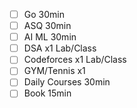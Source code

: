 - [ ] Go 30min
- [ ] ASQ 30min
- [ ] AI ML 30min
- [ ] DSA x1 Lab/Class 
- [ ] Codeforces x1 Lab/Class
- [ ] GYM/Tennis x1
- [ ] Daily Courses 30min 
- [ ] Book 15min
